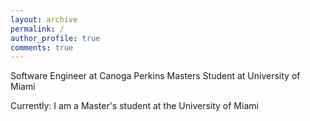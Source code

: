 ```yaml
---
layout: archive
permalink: /
author_profile: true
comments: true
---
```


Software Engineer at Canoga Perkins
Masters Student at University of Miami

Currently: I am a Master's student at the University of Miami


